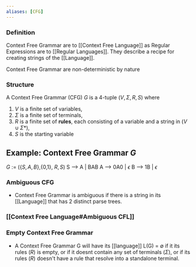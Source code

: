 ```yaml
---
aliases: [CFG]
---
```


### Definition
Context Free Grammar are to [[Context Free Language]] as Regular Expressions are to [[Regular Languages]]. 
They describe a recipe for creating strings of the [[Language]].

Context Free Grammar are non-deterministic by nature

### Structure 
A Context Free Grammar (CFG) $G$ is a 4-tuple ($V,\Sigma,R,S$) where

1) $V$ is a finite set of variables,
2) $\Sigma$ is a finite set of terminals,
3) $R$ is a finite set of **rules**, each consisting of a variable and a string in ($V \cup \Sigma*$),
4) $S$ is the starting variable



## Example: Context Free Grammar $G$
$G$ := ({$S,A,B$},{0,1}, $R,S$)
S --> A | BAB
A --> 0A0 | $\epsilon$
B --> 1B | $\epsilon$



### Ambiguous CFG
- Context Free Grammar is ambiguous if there is a string in its [[Language]] that has 2 distinct parse trees.

### [[Context Free Language#Ambiguous CFL]]

### Empty Context Free Grammar
- A Context Free Grammar G will have its [[language]] L(G) = $\emptyset$ if it its rules ($R$) is empty, or if it doesnt contain any set of terminals ($\Sigma$), or if its rules ($R$) doesn't have a rule that resolve into a standalone terminal.

